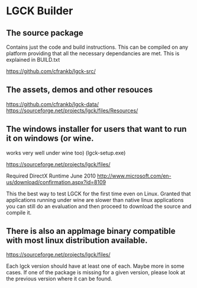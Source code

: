 # LGCK Builder 

## The source package 

Contains just the code and build instructions. 
This can be compiled on any platform providing that all the necessary 
dependancies are met. This is explained in BUILD.txt
   
   https://github.com/cfrankb/lgck-src/

## The assets, demos and other resouces 
   https://github.com/cfrankb/lgck-data/
   https://sourceforge.net/projects/lgck/files/Resources/

## The windows installer for users that want to run it on windows (or wine. 
   works very well under wine too) (lgck-setup.exe)

   https://sourceforge.net/projects/lgck/files/

   Required DirectX Runtime June 2010
   http://www.microsoft.com/en-us/download/confirmation.aspx?id=8109

   This the best way to test LGCK for the first time even on Linux. Granted
   that applications running under wine are slower than native linux applications
   you can still do an evaluation and then proceed to download the source and 
   compile it.

## There is also an appImage binary compatible with most linux distribution available.

   https://sourceforge.net/projects/lgck/files/

Each lgck version should have at least one of each. Maybe more in some
cases. If one of the package is missing for a given version, please look at
the previous version where it can be found.

